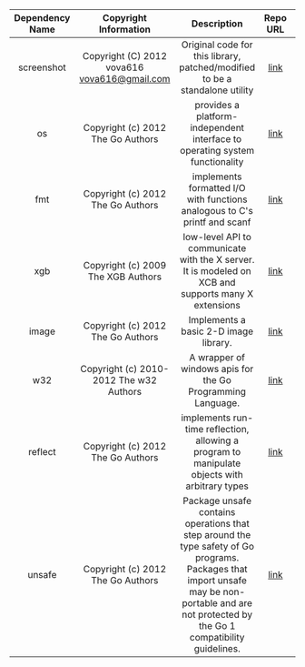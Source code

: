 
| Dependency Name |             Copyright Information              |                                                                                           Description                                                                                           |                   Repo URL                    | License Type |                            License URL                            |
|:---------------:|:----------------------------------------------:|:-----------------------------------------------------------------------------------------------------------------------------------------------------------------------------------------------:|:---------------------------------------------:|:------------:|:-----------------------------------------------------------------:|
|   screenshot    | Copyright (C) 2012 vova616 <vova616@gmail.com> |                                                           Original code for this library, patched/modified to be a standalone utility                                                           | [link](https://github.com/vova616/screenshot) |     MIT      | [link](https://github.com/vova616/screenshot/blob/master/LICENSE) |
|       os        |       Copyright (c) 2012 The Go Authors        |                                                           provides a platform-independent interface to operating system functionality                                                           |      [link](https://golang.org/pkg/os/)       |  BSD Styled  |                [link](https://golang.org/LICENSE)                 |
|       fmt       |       Copyright (c) 2012 The Go Authors        |                                                            implements formatted I/O with functions analogous to C's printf and scanf                                                            |      [link](https://golang.org/pkg/fmt/)      |  BSD Styled  |                [link](https://golang.org/LICENSE)                 |
|       xgb       |       Copyright (c) 2009 The XGB Authors       |                                               low-level API to communicate with the X server. It is modeled on XCB and supports many X extensions                                               |     [link](https://github.com/jezek/xgb)      | BSD 3 clause |     [link](https://github.com/jezek/xgb/blob/master/LICENSE)      |
|      image      |       Copyright (c) 2012 The Go Authors        |                                                                              Implements a basic 2-D image library.                                                                              |     [link](https://golang.org/pkg/image/)     |  BSD Styled  |                [link](https://golang.org/LICENSE)                 |
|       w32       |    Copyright (c) 2010-2012 The w32 Authors     |                                                                   A wrapper of windows apis for the Go Programming Language.                                                                    |     [link](https://github.com/gonutz/w32)     | BSD 3 clause |   [link](https://github.com/AllenDang/w32/blob/master/LICENSE)    |
|     reflect     |       Copyright (c) 2012 The Go Authors        |                                                  implements run-time reflection, allowing a program to manipulate objects with arbitrary types                                                  |    [link](http://golang.org/pkg/reflect/)     |  BSD Styled  |                [link](https://golang.org/LICENSE)                 |
|     unsafe      |       Copyright (c) 2012 The Go Authors        | Package unsafe contains operations that step around the type safety of Go programs. Packages that import unsafe may be non-portable and are not protected by the Go 1 compatibility guidelines. |     [link](http://golang.org/pkg/unsafe/)     |  BSD Styled  |                [link](https://golang.org/LICENSE)                 |
